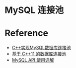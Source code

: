 # MySQL 连接池

# Reference

- [C++实现MySQL数据库连接池](https://blog.csdn.net/qq_29108585/article/details/78178232)
- [基于 C++11 的数据库连接池](https://subingwen.cn/cpp/dbconnectionPool)
- [MySQL API 使用详解](https://subingwen.cn/mysql/mysql-api/)

